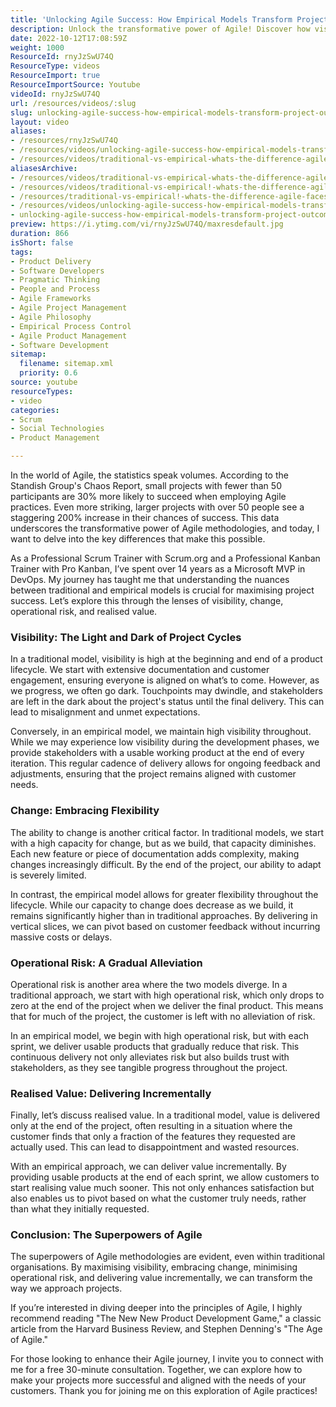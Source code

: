 ```yaml
---
title: 'Unlocking Agile Success: How Empirical Models Transform Project Outcomes'
description: Unlock the transformative power of Agile! Discover how visibility, flexibility, and incremental value can boost your project's success. Dive in now!
date: 2022-10-12T17:08:59Z
weight: 1000
ResourceId: rnyJzSwU74Q
ResourceType: videos
ResourceImport: true
ResourceImportSource: Youtube
videoId: rnyJzSwU74Q
url: /resources/videos/:slug
slug: unlocking-agile-success-how-empirical-models-transform-project-outcomes
layout: video
aliases:
- /resources/rnyJzSwU74Q
- /resources/videos/unlocking-agile-success-how-empirical-models-transform-project-outcomes
- /resources/videos/traditional-vs-empirical-whats-the-difference-agile-faces-off-agianst-waterfall
aliasesArchive:
- /resources/videos/traditional-vs-empirical-whats-the-difference-agile-faces-off-agianst-waterfall
- /resources/videos/traditional-vs-empirical!-whats-the-difference-agile-faces-off-agianst-waterfall!
- /resources/traditional-vs-empirical!-whats-the-difference-agile-faces-off-agianst-waterfall!
- /resources/videos/unlocking-agile-success-how-empirical-models-transform-project-outcomes
- unlocking-agile-success-how-empirical-models-transform-project-outcomes
preview: https://i.ytimg.com/vi/rnyJzSwU74Q/maxresdefault.jpg
duration: 866
isShort: false
tags:
- Product Delivery
- Software Developers
- Pragmatic Thinking
- People and Process
- Agile Frameworks
- Agile Project Management
- Agile Philosophy
- Empirical Process Control
- Agile Product Management
- Software Development
sitemap:
  filename: sitemap.xml
  priority: 0.6
source: youtube
resourceTypes:
- video
categories:
- Scrum
- Social Technologies
- Product Management

---
```

In the world of Agile, the statistics speak volumes. According to the Standish Group's Chaos Report, small projects with fewer than 50 participants are 30% more likely to succeed when employing Agile practices. Even more striking, larger projects with over 50 people see a staggering 200% increase in their chances of success. This data underscores the transformative power of Agile methodologies, and today, I want to delve into the key differences that make this possible.

As a Professional Scrum Trainer with Scrum.org and a Professional Kanban Trainer with Pro Kanban, I’ve spent over 14 years as a Microsoft MVP in DevOps. My journey has taught me that understanding the nuances between traditional and empirical models is crucial for maximising project success. Let’s explore this through the lenses of visibility, change, operational risk, and realised value.

### Visibility: The Light and Dark of Project Cycles

In a traditional model, visibility is high at the beginning and end of a product lifecycle. We start with extensive documentation and customer engagement, ensuring everyone is aligned on what’s to come. However, as we progress, we often go dark. Touchpoints may dwindle, and stakeholders are left in the dark about the project's status until the final delivery. This can lead to misalignment and unmet expectations.

Conversely, in an empirical model, we maintain high visibility throughout. While we may experience low visibility during the development phases, we provide stakeholders with a usable working product at the end of every iteration. This regular cadence of delivery allows for ongoing feedback and adjustments, ensuring that the project remains aligned with customer needs.

### Change: Embracing Flexibility

The ability to change is another critical factor. In traditional models, we start with a high capacity for change, but as we build, that capacity diminishes. Each new feature or piece of documentation adds complexity, making changes increasingly difficult. By the end of the project, our ability to adapt is severely limited.

In contrast, the empirical model allows for greater flexibility throughout the lifecycle. While our capacity to change does decrease as we build, it remains significantly higher than in traditional approaches. By delivering in vertical slices, we can pivot based on customer feedback without incurring massive costs or delays.

### Operational Risk: A Gradual Alleviation

Operational risk is another area where the two models diverge. In a traditional approach, we start with high operational risk, which only drops to zero at the end of the project when we deliver the final product. This means that for much of the project, the customer is left with no alleviation of risk.

In an empirical model, we begin with high operational risk, but with each sprint, we deliver usable products that gradually reduce that risk. This continuous delivery not only alleviates risk but also builds trust with stakeholders, as they see tangible progress throughout the project.

### Realised Value: Delivering Incrementally

Finally, let’s discuss realised value. In a traditional model, value is delivered only at the end of the project, often resulting in a situation where the customer finds that only a fraction of the features they requested are actually used. This can lead to disappointment and wasted resources.

With an empirical approach, we can deliver value incrementally. By providing usable products at the end of each sprint, we allow customers to start realising value much sooner. This not only enhances satisfaction but also enables us to pivot based on what the customer truly needs, rather than what they initially requested.

### Conclusion: The Superpowers of Agile

The superpowers of Agile methodologies are evident, even within traditional organisations. By maximising visibility, embracing change, minimising operational risk, and delivering value incrementally, we can transform the way we approach projects. 

If you’re interested in diving deeper into the principles of Agile, I highly recommend reading "The New New Product Development Game," a classic article from the Harvard Business Review, and Stephen Denning's "The Age of Agile." 

For those looking to enhance their Agile journey, I invite you to connect with me for a free 30-minute consultation. Together, we can explore how to make your projects more successful and aligned with the needs of your customers. Thank you for joining me on this exploration of Agile practices!

